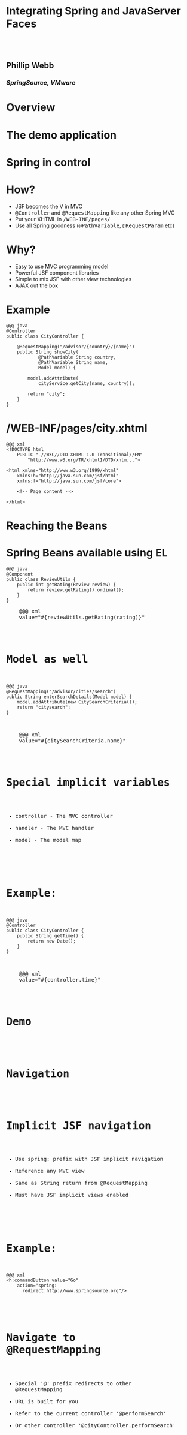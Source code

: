 <!SLIDE subsection>

# Integrating Spring and JavaServer Faces #
<br><br>
## Phillip Webb ##
### _SpringSource, VMware_ ###

<!SLIDE>

# Overview #

<!SLIDE>

# The demo application #

<!SLIDE subsection>

# Spring in control #

<!SLIDE bullets incremental>

# How? #

* JSF becomes the V in MVC
* <tt>@Controller</tt> and <tt>@RequestMapping</tt> like any other Spring MVC
* Put your XHTML in <tt>/WEB-INF/pages/</tt>
* Use all Spring goodness (<tt>@PathVariable</tt>, <tt>@RequestParam</tt> etc)

<!SLIDE bullets incremental>

# Why? #

* Easy to use MVC programming model
* Powerful JSF component libraries
* Simple to mix JSF with other view technologies
* AJAX out the box


<!SLIDE small>

# Example #

	@@@ java
	@Controller
	public class CityController {

		@RequestMapping("/advisor/{country}/{name}")
		public String showCity(
				@PathVariable String country, 
				@PathVariable String name, 
				Model model) {

			model.addAttribute(
				cityService.getCity(name, country));

			return "city";
		}
	}

<!SLIDE small>

# /WEB-INF/pages/city.xhtml #

	@@@ xml
	<!DOCTYPE html 
		PUBLIC "-//W3C//DTD XHTML 1.0 Transitional//EN"
			"http://www.w3.org/TR/xhtml1/DTD/xhtm...">

	<html xmlns="http://www.w3.org/1999/xhtml"
		xmlns:h="http://java.sun.com/jsf/html"
		xmlns:f="http://java.sun.com/jsf/core">

		<!-- Page content -->

	</html>


<!SLIDE subsection>

# Reaching the Beans #

<!SLIDE small>

# Spring Beans available using EL #

	@@@ java
	@Component	
	public class ReviewUtils {
		public int getRating(Review review) {
			return review.getRating().ordinal();
		}
	}

<pre/>
	@@@ xml
	value="#{reviewUtils.getRating(rating)}"

<!SLIDE small>

# Model as well #

	@@@ java
	@RequestMapping("/advisor/cities/search")
	public String enterSearchDetails(Model model) {
		model.addAttribute(new CitySearchCriteria());
		return "citysearch";
	}
<pre/>
	@@@ xml
	value="#{citySearchCriteria.name}"

<!SLIDE bullets incremental>

# Special implicit variables #

* <tt>controller</tt> - The MVC controller
* <tt>handler</tt> - The MVC handler
* <tt>model</tt> - The model map

<!SLIDE small>

# Example: #

	@@@ java
	@Controller
	public class CityController {
		public String getTime() {
			return new Date();
		}
	}
<pre/>
	@@@ xml
	value="#{controller.time}"

<!SLIDE subsection>

# Demo #

<!SLIDE subsection>

# Navigation #

<!SLIDE bullets incremental>

# Implicit JSF navigation #

* Use <tt>spring:</tt> prefix with JSF implicit navigation
* Reference any MVC view
* Same as String return from <tt>@RequestMapping</tt>
* Must have JSF implicit views enabled

<!SLIDE small>

# Example: #

	@@@ xml
	<h:commandButton value="Go" 
		action="spring:
		  redirect:http://www.springsource.org"/>

<!SLIDE bullets incremental>

# Navigate to <tt>@RequestMapping</tt> #

* Special <tt>'@'</tt> prefix redirects to other <tt>@RequestMapping</tt>
* URL is built for you
* Refer to the current controller <tt>'@performSearch'</tt>
* Or other controller <tt>'@cityController.performSearch'</tt>

<!SLIDE small>

# Example: #

	@@@ java
	@RequestMapping("/advisor/cities/search")
	public String enterSearchDetails(Model model) {
		model.addAttribute(new CitySearchCriteria());
		return "citysearch";
	}
<pre/>
	@@@ xml
	<h:commandButton value="Go" 
		action="spring:@enterSearchDetails"/>

## Redirects to: __<tt>/app/spring/advisor/cities/search</tt>__ ##

<!SLIDE bullets incremental>

# Complex URLs #

* Both <tt>@RequestParam</tt> and <tt>@PathVariable</tt> respected
* Model objects picked by type
* Or use <tt>f:param</tt> tags
* Works with <tt>h:link</tt> to create bookmarkable URLs

<!SLIDE small>

# Example: #
	
	@@@ java
	@RequestMapping("/advisor/cities")
	public String performSearch(
		CitySearchCriteria searchCriteria) {
		
		String name = searchCriteria.getName();
		int resultsPerPage = searchCriteria.getPerPage();
		...

<pre/>
	@@@ xml
	<h:commandButton value="Go" 
		action="spring:@performSearch"/>

## Redirects to: __<tt>/app/spring/advisor/cities?name=vegas&perPage=10</tt>__ ##


<!SLIDE small>

# Example: #

	@@@ java
	@RequestMapping("/advisor/{country}/{city}/{name}")
	public String hotel(@PathVariable String country, 
		@PathVariable String city, @PathVariable String name) {
		...
<pre/>
	@@@ xml
	<h:link value="#{hotel.name}" 
			outcome="spring:@hotelController.hotel">
	 <f:param name="country" value="#{hotel.city.country}"/>
	 <f:param name="city" value="#{hotel.city.name}"/>
	 <f:param name="name" value="#{hotel.name}"/>
	</h:link>

## Links to: __<tt>/app/spring/advisor/uk/bath/travelodge</tt>__ ##

<!SLIDE bullets incremental>

# Programmatic Navigation #

* Use <tt>@NavigationMapping</tt> in your controller
* Name of the method is the JSF 'action'
* Model arguments matched based on type
* Use <tt>@Value('#{expression}')</tt> arguments to access JSF objects
* Use <tt>NavigationContext</tt> argument for context information

<!SLIDE small>

# Example: #

	@@@ java
	@NavigationMapping
	public Object onSearch(CitySearchCriteria criteria) {

		City city = findSingleCity(criteria);
		
		if (city != null) {
			ExtendedModelMap m = new ExtendedModelMap()
			  .addAttribute("country", city.getCountry())
			  .addAttribute("name", city.getName());
			return new NavigationOutcome("@showCity", m);
		}

		return "@performSearch";
	}

<!SLIDE subsection>

# Demo #

<!SLIDE subsection>

# Select Items #

<!SLIDE bullets incremental>

# Select Items #

* Use in JSF for lists, radio buttons and combo boxes
* Drop-in replacements for <tt>f:selectItems</tt>
* No <tt>f:converter</tt> required
* JPA <tt>@ID</tt> used 
* Quickly add 'Please Select' option

<!SLIDE small>

# Example: #

	@@@ xml
	<p:selectOneMenu value="#{model.selectedCity}" 
			effect="fade" required="true">
		<s:selectItems value="#{cities}"/>
	</p:selectOneMenu>
<pre/>

## Produces the following HTML: ##

	@@@ html
	<select>
		<option selected="selected" 
			value="">--- Please Select ---</option>
		<option value="16">Miami</option>
		<option value="17">Melbourne</option>
	</select>

<!SLIDE bullets incremental>

# Deduced Select Items #

* <tt>Enum</tt> and <tt>Boolean</tt> items can be deduced
* <tt>Boolean</tt> gives <tt>'Yes'</tt>, <tt>'No'</tt> options
* <tt>Enum</tt> uses <tt>Enum.values()</tt>
* No <tt>s:selectItems</tt> value is required

<!SLIDE small>

	@@@ xml
	<p:selectOneMenu label="Trip Type" 
			value="#{review.tripType}" effect="fade">
		<s:selectItems/>
	</p:selectOneMenu>

## Produces the following HTML: ##

	@@@ html
	<select>
		<option selected="selected" value="">
				--- Please Select ---</option>
		<option value="BUSINESS">Business</option>
		<option value="COUPLES">Couples</option>
		<option value="FAMILY">Family</option>
		<option value="FRIENDS">Friends</option>
		<option value="SOLO">Solo</option>
	</select>

<!SLIDE subsection>

# Demo #

<!SLIDE subsection>

# Pagination #

<!SLIDE subsection>

# Templates #

<!SLIDE subsection>

# Internationalization #

<!SLIDE subsection>

# Exception Handling #

<!SLIDE subsection>

# Conversion and Validation #

